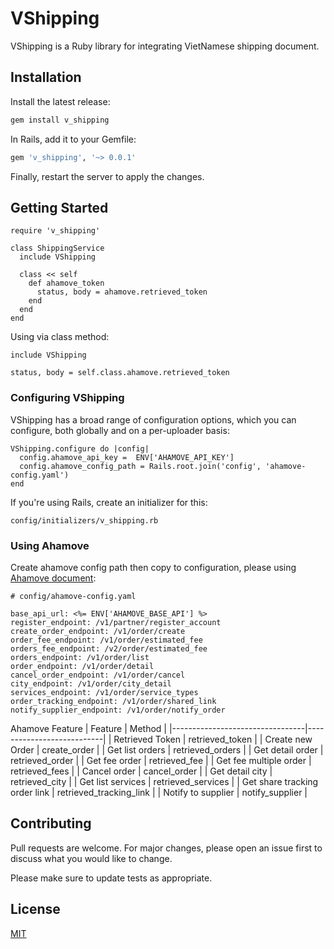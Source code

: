 # VShipping

VShipping is a Ruby library for integrating VietNamese shipping document.

## Installation

Install the latest release:

```bash
gem install v_shipping
```
In Rails, add it to your Gemfile:

```bash
gem 'v_shipping', '~> 0.0.1'
```

Finally, restart the server to apply the changes.

## Getting Started


```
require 'v_shipping'

class ShippingService
  include VShipping

  class << self
    def ahamove_token
      status, body = ahamove.retrieved_token
    end
  end
end
```

Using via class method:

```
include VShipping

status, body = self.class.ahamove.retrieved_token
```

### Configuring VShipping

VShipping has a broad range of configuration options, which you can configure, both globally and on a per-uploader basis:

```
VShipping.configure do |config|
  config.ahamove_api_key =  ENV['AHAMOVE_API_KEY']
  config.ahamove_config_path = Rails.root.join('config', 'ahamove-config.yaml')
end

```
If you're using Rails, create an initializer for this:
```
config/initializers/v_shipping.rb
```
### Using Ahamove
Create ahamove config path then copy to configuration, please using [Ahamove document](https://developers.ahamove.com):

```
# config/ahamove-config.yaml

base_api_url: <%= ENV['AHAMOVE_BASE_API'] %>
register_endpoint: /v1/partner/register_account
create_order_endpoint: /v1/order/create
order_fee_endpoint: /v1/order/estimated_fee
orders_fee_endpoint: /v2/order/estimated_fee
orders_endpoint: /v1/order/list
order_endpoint: /v1/order/detail
cancel_order_endpoint: /v1/order/cancel
city_endpoint: /v1/order/city_detail
services_endpoint: /v1/order/service_types
order_tracking_endpoint: /v1/order/shared_link
notify_supplier_endpoint: /v1/order/notify_order
```
Ahamove Feature
| Feature                         |  Method                   |
|---------------------------------|---------------------------|
|  Retrieved Token                |  retrieved_token          |
|  Create new Order               |  create_order             |
|  Get list orders                |  retrieved_orders         |
|  Get detail order               |  retrieved_order          |
|  Get fee order                  |  retrieved_fee            |
|  Get fee multiple order         |  retrieved_fees           |
|  Cancel order                   |  cancel_order             |
|  Get detail city                |  retrieved_city           |
|  Get list services              |  retrieved_services       |
|  Get share tracking order link  |  retrieved_tracking_link  |
|  Notify to supplier             |  notify_supplier          |

## Contributing
Pull requests are welcome. For major changes, please open an issue first to discuss what you would like to change.


Please make sure to update tests as appropriate.

## License
[MIT](https://choosealicense.com/licenses/mit/)